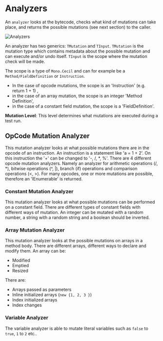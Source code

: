 # Analyzers

An `analyzer` looks at the bytecode, checks what kind of mutations can take place, 
and returns the possible mutations (see next section) to the caller.

![Analyzers](./img/analyzers.PNG)
 
An analyzer has two generics: `TMutation` and `TInput`. 
`TMutation` is the mutation type which contains metadata about the possible mutation and can execute and/or undo itself. 
`TInput` is the scope where the mutation check will be made. 

The scope is a type of `Mono.Cecil` and can for example be a `Method/FieldDefinition` or `Instruction`.

- In the case of opcode mutations, the scope is an 'Instruction' (e.g. return 1 + 1) , 
- in the case of an array mutation, the scope is an integer 'Method Definition',
- in the case of a constant field mutation, the scope is a 'FieldDefinition'.

**Mutation Level**: This level determines what mutations are executed during a test run.

## OpCode Mutation Analyzer
This mutation analyzer looks at what possible mutations there are in the opcode of an instruction. 
An instruction is a statement like 'a = 1 + 2'. 
On this instruction the '+' can be changed to '-, /, *, %'. 
There are 4 different opcode mutation analyzers. 
Namely an analyzer for arithmetic operations (/, *), bitwise operations (^, |), branch (if) operations and comparison operations (<, >). 
For many opcodes, one or more mutations are possible, therefore an 'IEnumerable<TMutation>' is returned.

### Constant Mutation Analyzer
This mutation analyzer looks at what possible mutations can be performed on a constant field. 
There are different types of constant fields with different ways of mutation. 
An integer can be mutated with a random number, a string with a random string and a boolean should be inverted. 

### Array Mutation Analyzer
This mutation analyzer looks at the possible mutations on arrays in a method body. 
There are different arrays, different ways to declare and modify them. 
An array can be:

- Modified
- Emptied
- Resized

There are:
- Arrays passed as parameters
- Inline initialized arrays (`new {1, 2, 3 }`)
- Index initialized arrays 
- Index changes

### Variable Analyzer
The variable analyzer is able to mutate literal variables such as `false` to `true`, `1` to `2` etc.. 

